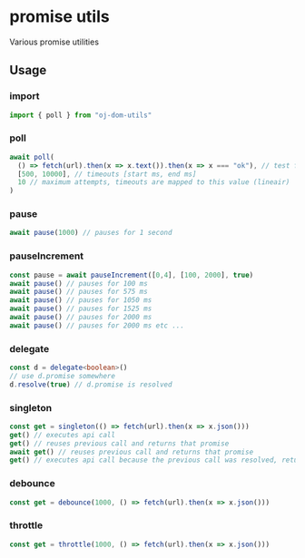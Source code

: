 # promise utils
Various promise utilities
## Usage

### import
```typescript
import { poll } from "oj-dom-utils"
```


### poll
```typescript
await poll(
  () => fetch(url).then(x => x.text()).then(x => x === "ok"), // test function, must return Promise<boolean>
  [500, 10000], // timeouts [start ms, end ms]
  10 // maximum attempts, timeouts are mapped to this value (lineair)
)
```
### pause
```typescript
await pause(1000) // pauses for 1 second
```
### pauseIncrement
```typescript
const pause = await pauseIncrement([0,4], [100, 2000], true)
await pause() // pauses for 100 ms
await pause() // pauses for 575 ms
await pause() // pauses for 1050 ms
await pause() // pauses for 1525 ms
await pause() // pauses for 2000 ms
await pause() // pauses for 2000 ms etc ...
```
### delegate
```typescript
const d = delegate<boolean>()
// use d.promise somewhere
d.resolve(true) // d.promise is resolved

```
### singleton
```typescript
const get = singleton(() => fetch(url).then(x => x.json()))
get() // executes api call
get() // reuses previous call and returns that promise
await get() // reuses previous call and returns that promise
get() // executes api call because the previous call was resolved, returns a new promise
```
### debounce
```typescript
const get = debounce(1000, () => fetch(url).then(x => x.json()))
```
### throttle
```typescript
const get = throttle(1000, () => fetch(url).then(x => x.json()))
```